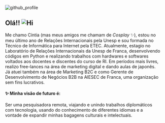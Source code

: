 ![github_profile](https://user-images.githubusercontent.com/89868399/201363594-83cdefeb-4a0d-4392-84d0-5e56c9636af0.png)


## Olá!! ![Hi](https://user-images.githubusercontent.com/89868399/201363965-50c29268-b642-484c-92c4-50ba4625477d.gif) 

Me chamo Cíntia (mas meus amigos me chamam de *Cosplay* ✨), estou no meu último ano de Relações Internacionais pela Unesp e sou formada no Técnico de Informática para Internet pela ETEC. 
Atualmente, estagio no Laboratório de Relações Internacionais da Unesp de Franca, desenvolvendo códigos em Python e realizando trabalhos com hardwares e softwares voltados aos docentes e discentes do curso de RI. 
Em períodos mais livres, realizo free-lances na área de marketing digital e dando aulas de japonês.  
Já atuei também na área de Marketing B2C e como Gerente de Desenvolvimento de Negócios B2B na AIESEC de Franca, uma organização sem fins lucrativos. 



#### ✨ Minha visão de futuro é:
Ser uma pesquisadora remota, viajando e unindo trabalhos diplomáticos com tecnologia, usando do conhecimento de diferentes idiomas e a vontade de expandir minhas bagagens culturais e intelectuais.



<!--
**cintiadiiorio/cintiadiiorio** is a ✨ _special_ ✨ repository because its `README.md` (this file) appears on your GitHub profile.

Here are some ideas to get you started:

- 🔭 I’m currently working on ...
- 🌱 I’m currently learning ...
- 👯 I’m looking to collaborate on ...
- 🤔 I’m looking for help with ...
- 💬 Ask me about ...
- 📫 How to reach me: ...
- 😄 Pronouns: ...
- ⚡ Fun fact: ...
-->

